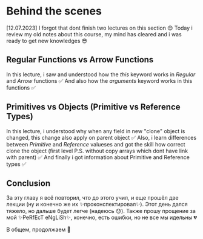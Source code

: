 # Behind the scenes

[12.07.2023] I forgot that dont finish two lectures on this section 😊 Today i review my old notes about this course, my mind has cleared and i was ready to get new knowledges 😎

## Regular Functions vs Arrow Functions

In this lecture, i saw and understood how the _this_ keyword works in _Regular_ and _Arrow_ functions ✅
And also how the _arguments_ keyword works in this functions ✅

## Primitives vs Objects (Primitive vs Reference Types)

In this lecture, i understood why when any field in new "clone" object is changed, this change also apply on parent object ✅
Also, i learn differences between _Primitive_ and _Reference_ valueses and got the skill how correct clone the object (first level P.S. without copy arrays which dont have link with parent) ✅
And finally i got information about Primitive and Reference types ✅

## Conclusion

За эту главу я всё повторил, что до этого учил, и еще прошёл две лекции (ну и конечно же их ✨проконспектировал✨). Этот день дался тяжело, но дальше будет легче (надеюсь 😓). Также прошу прощение за мой ✨PeRfEcT eNgLiSh✨, конечно, есть ошибки, но не все мы идельны 💔

В общем, продолжаем 👏
